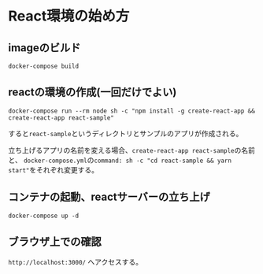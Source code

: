 # React環境の始め方

## imageのビルド
```
docker-compose build
```


## reactの環境の作成(一回だけでよい)
```
docker-compose run --rm node sh -c "npm install -g create-react-app && create-react-app react-sample"
```
すると`react-sample`というディレクトリとサンプルのアプリが作成される。

立ち上げるアプリの名前を変える場合、`create-react-app react-sample`の名前と、
`docker-compose.yml`の`command: sh -c "cd react-sample && yarn start"`をそれぞれ変更する。


## コンテナの起動、reactサーバーの立ち上げ
```
docker-compose up -d
```

## ブラウザ上での確認
`http://localhost:3000/` へアクセスする。
